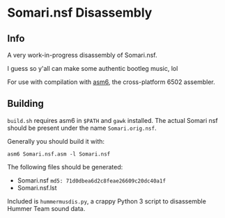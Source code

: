 # Somari.nsf Disassembly

## Info
A very work-in-progress disassembly of Somari.nsf.

I guess so y'all can make some authentic bootleg music, lol

For use with compilation with [asm6](http://www.romhacking.net/utilities/674/), the cross-platform 6502 assembler.

## Building
`build.sh` requires asm6 in `$PATH` and `gawk` installed. The actual Somari nsf should be present under the name `Somari.orig.nsf`.

Generally you should build it with:
```
asm6 Somari.nsf.asm -l Somari.nsf
```

The following files should be generated:
 * Somari.nsf `md5: 71d0dbea6d2c8feae26609c20dc40a1f`
 * Somari.nsf.lst

Included is `hummermusdis.py`, a crappy Python 3 script to disassemble Hummer Team sound data.
